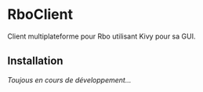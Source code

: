# RboClient
Client multiplateforme pour Rbo utilisant Kivy pour sa GUI.

## Installation

*Toujous en cours de développement...*
